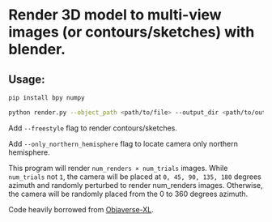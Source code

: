 # Render 3D model to multi-view images (or contours/sketches) with blender.

## Usage:

```bash
pip install bpy numpy

python render.py --object_path <path/to/file> --output_dir <path/to/output/dir> --engine CYCLES --num_renders 12 --num_trials 1
```

Add `--freestyle` flag to render contours/sketches.

Add `--only_northern_hemisphere` flag to locate camera only northern hemisphere.

This program will render `num_renders × num_trials` images. While `num_trials` not `1`, the camera will be placed at `0, 45, 90, 135, 180` degrees azimuth and randomly perturbed to render num_renders images. Otherwise, the camera will be randomly placed from the 0 to 360 degrees azimuth.

Code heavily borrowed from [Objaverse-XL](https://github.com/allenai/objaverse-xl/tree/main/scripts/rendering).
